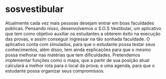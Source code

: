 # sosvestibular
Atualmente cada vez mais pessoas desejam entrar em boas faculdades públicas. Pensando nisso, desenvolvemos o S.O.S Vestibular, um aplicativo que tem como objetivo auxiliar os estudantes a obterem êxito na execução das provas, e assim conseguir ingressar na tão sonhada faculdade. O aplicativo conta com simulados, para que o estudante possa testar seus conhecimentos, além disso, tem ainda explicações para que o mesmo possa melhorar nas matérias que tem dificuldades. Pretendemos implementar funções como o mapa, que a partir de sua posição atual calculará a melhor rota para o local da prova; e uma agenda, para que o estudante possa organizar seus compromissos.
